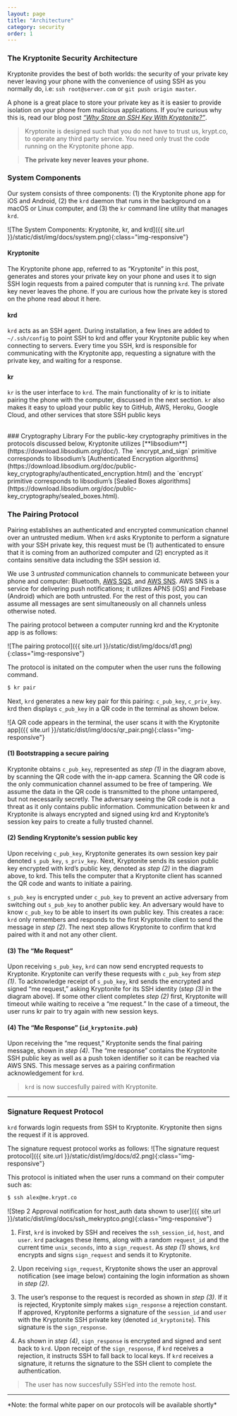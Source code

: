 ```yaml
---
layout: page
title: "Architecture"
category: security
order: 1
---
```


### The Kryptonite Security Architecture
Kryptonite provides the best of both worlds: the security of your private key never leaving your phone with the convenience of using SSH as you normally do, i.e: `ssh root@server.com` or `git push origin master`. 

A phone is a great place to store your private key as it is easier to provide isolation on your phone from malicious applications. If you’re curious why this is, read our blog post [*“Why Store an SSH Key With Kryptonite?”*](https://blog.krypt.co/why-store-an-ssh-key-with-kryptonite-9f24c1f983d5).

> Kryptonite is designed such that you do not have to trust us, krypt.co, to operate any third party service. You need only trust the code running on the Kryptonite phone app. 

>**The private key never leaves your phone.**

### System Components
Our system consists of three components: (1) the Kryptonite phone app for iOS and Android, (2) the `krd` daemon that runs in the background on a macOS or Linux computer, and (3) the `kr` command line utility that manages `krd`.

![The System Components: Kryptonite, kr, and krd]({{ site.url }}/static/dist/img/docs/system.png){:class="img-responsive"}


#### Kryptonite
The Kryptonite phone app, referred to as “Kryptonite” in this post, generates and stores your private key on your phone and uses it to sign SSH login requests from a paired computer that is running `krd`. The private key never leaves the phone. If you are curious how the private key is stored on the phone read about it here.


#### krd
`krd` acts as an SSH agent. During installation, a few lines are added to `~/.ssh/config` to point SSH to krd and offer your Kryptonite public key when connecting to servers. Every time you SSH, krd is responsible for communicating with the Kryptonite app, requesting a signature with the private key, and waiting for a response.


#### kr
`kr` is the user interface to `krd`. The main functionality of kr is to initiate pairing the phone with the computer, discussed in the next section. `kr` also makes it easy to upload your public key to GitHub, AWS, Heroku, Google Cloud, and other services that store SSH public keys

<br>
### Cryptography Library
For the public-key cryptography primitives in the protocols discussed below, Kryptonite utilizes [**libsodium**](https://download.libsodium.org/doc/). The `encrypt_and_sign` primitive corresponds to libsodium’s [Authenticated Encryption algorithms](https://download.libsodium.org/doc/public-key_cryptography/authenticated_encryption.html) and the `encrypt` primitive corresponds to libsodium’s [Sealed Boxes algorithms](https://download.libsodium.org/doc/public-key_cryptography/sealed_boxes.html).
<br>

### The Pairing Protocol
Pairing establishes an authenticated and encrypted communication channel over an untrusted medium.
When `krd` asks Kryptonite to perform a signature with your SSH private key, this request must be (1) authenticated to ensure that it is coming from an authorized computer and (2) encrypted as it contains sensitive data including the SSH session id.

We use 3 *untrusted* communication channels to communicate between your phone and computer: Bluetooth, [AWS SQS](https://aws.amazon.com/sqs/), and [AWS SNS](https://aws.amazon.com/sns). AWS SNS is a service for delivering push notifications; it utilizes APNS (iOS) and Firebase (Android) which are both untrusted. For the rest of this post, you can assume all messages are sent simultaneously on all channels unless otherwise noted.

The pairing protocol between a computer running krd and the Kryptonite app is as follows:

![The pairing protocol]({{ site.url }}/static/dist/img/docs/d1.png){:class="img-responsive"}

The protocol is initated on the computer when the user runs the following command.

```bash
$ kr pair
```

Next, `krd` generates a new key pair for this pairing: `c_pub_key`, `c_priv_key`. krd then displays `c_pub_key` in a QR code in the terminal as shown below.

![A QR code appears in the terminal, the user scans it with the Kryptonite app]({{ site.url }}/static/dist/img/docs/qr_pair.png){:class="img-responsive"}


#### (1) Bootstrapping a secure pairing
Kryptonite obtains `c_pub_key`, represented as *step (1)* in the diagram above, by scanning the QR code with the in-app camera. Scanning the QR code is the only communication channel assumed to be free of tampering. We assume the data in the QR code is transmitted to the phone untampered, but not necessarily secretly. The adversary seeing the QR code is not a threat as it only contains public information. Communication between kr and Kryptonite is always encrypted and signed using krd and Kryptonite’s session key pairs to create a fully trusted channel.


#### (2) Sending Kryptonite’s session public key
Upon receiving `c_pub_key`, Kryptonite generates its own session key pair denoted `s_pub_key`, `s_priv_key`.
Next, Kryptonite sends its session public key encrypted with krd’s public key, denoted as *step (2)* in the diagram above, to krd. This tells the computer that a Kryptonite client has scanned the QR code and wants to initiate a pairing.

`s_pub_key` is encrypted under `c_pub_key` to prevent an active adversary from switching out `s_pub_key` to another public key. An adversary would have to know `c_pub_key` to be able to insert its own public key. This creates a race: `krd` only remembers and responds to the first Kryptonite client to send the message in *step (2)*. The next step allows Kryptonite to confirm that krd paired with it and not any other client.


#### (3) The “Me Request”
Upon receiving `s_pub_key`, `krd` can now send encrypted requests to Kryptonite. Kryptonite can verify these requests with `c_pub_key` from *step (1)*. To acknowledge receipt of `s_pub_key`, krd sends the encrypted and signed “me request,” asking Kryptonite for its SSH identity (*step (3)* in the diagram above). If some other client completes *step (2)* first, Kryptonite will timeout while waiting to receive a “me request.” In the case of a timeout, the user runs kr pair to try again with new session keys.


#### (4) The “Me Response” (`id_kryptonite.pub`)
Upon receiving the “me request,” Kryptonite sends the final pairing message, shown in *step (4)*. The “me response” contains the Kryptonite SSH public key as well as a push token identifier so it can be reached via AWS SNS. This message serves as a pairing confirmation acknowledgement for `krd`.

> `krd` is now succesfully paired with Kryptonite.

<hr>

### Signature Request Protocol
`krd` forwards login requests from SSH to Kryptonite. Kryptonite then signs the request if it is approved.

The signature request protocol works as follows:
![The signature request protocol]({{ site.url }}/static/dist/img/docs/d2.png){:class="img-responsive"}

This protocol is initiated when the user runs a command on their computer such as:

```bash
$ ssh alex@me.krypt.co
```

![Step 2 Approval notification for host_auth data shown to user]({{ site.url }}/static/dist/img/docs/ssh_mekryptco.png){:class="img-responsive"}

 
1. First, `krd` is invoked by SSH and receives the `ssh_session_id`, `host`, and `user`. `krd` packages these items, along with a random `request_id` and the current time `unix_seconds`, into a `sign_request`. As *step (1)* shows, `krd` encrypts and signs `sign_request` and sends it to Kryptonite.

2. Upon receiving `sign_request`, Kryptonite shows the user an approval notification (see image below) containing the login information as shown in *step (2)*.

3. The user’s response to the request is recorded as shown in *step (3)*. If it is rejected, Kryptonite simply makes `sign_response` a rejection constant. If approved, Kryptonite performs a signature of the `session_id` and `user` with the Kryptonite SSH private key (denoted `id_kryptonite`). This signature is the `sign_response`.

4. As shown in *step (4)*, `sign_response` is encrypted and signed and sent back to `krd`. Upon receipt of the `sign_response`, if `krd` receives a rejection, it instructs SSH to fall back to local keys. If `krd` receives a signature, it returns the signature to the SSH client to complete the authentication.

> The user has now succesfully SSH’ed into the remote host.

<hr>
*Note: the formal white paper on our protocols will be available shortly*



